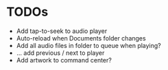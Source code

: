 # TODOs

* Add tap-to-seek to audio player
* Auto-reload when Documents folder changes
* Add all audio files in folder to queue when playing?
* ... add previous / next to player
* Add artwork to command center?
